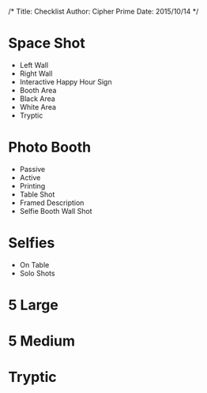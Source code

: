 /*
Title: Checklist
Author: Cipher Prime
Date: 2015/10/14
*/

# Space Shot
- Left Wall
- Right Wall
- Interactive Happy Hour Sign
- Booth Area
- Black Area
- White Area
- Tryptic

# Photo Booth
- Passive
- Active
- Printing
- Table Shot
- Framed Description
- Selfie Booth Wall Shot


# Selfies
- On Table
- Solo Shots

# 5 Large

# 5 Medium

# Tryptic


